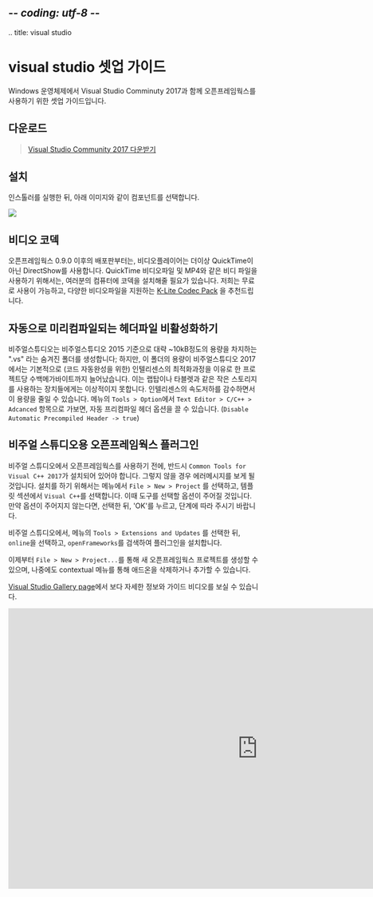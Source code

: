 ## -*- coding: utf-8 -*-
.. title: visual studio

visual studio 셋업 가이드
=========================
Windows 운영체제에서 Visual Studio Comminuty 2017과 함께 오픈프레임웍스를 사용하기 위한 셋업 가이드입니다.

<!-- Download -->
다운로드
--------
> [Visual Studio Community 2017 다운받기][0]

설치
-------
인스톨러를 실행한 뒤, 아래 이미지와 같이 컴포넌트를 선택합니다.

![](/setup/vs/list_of_components.png)

비디오 코덱
-------

오픈프레임웍스 0.9.0 이후의 배포판부터는, 비디오플레이어는 더이상 QuickTime이 아닌 DirectShow를 사용합니다. QuickTime 비디오파일 및 MP4와 같은 비디 파일을 사용하기 위해서는, 여러분의 컴퓨터에 코덱을 설치해줄 필요가 있습니다. 저희는 무료로 사용이 가능하고, 다양한 비디오파일을 지원하는 [K-Lite Codec Pack][1] 을 추천드립니다. 

자동으로 미리컴파일되는 헤더파일 비활성화하기
-------
비주얼스튜디오는 비주얼스튜디오 2015 기준으로 대략 ~10kB정도의 용량을 차지하는 ".vs" 라는 숨겨진 폴더를 생성합니다; 하지만, 이 폴더의 용량이 비주얼스튜디오 2017에서는 기본적으로 (코드 자동완성을 위한) 인텔리센스의 최적화과정을 이유로 한 프로젝트당 수백메가바이트까지 늘어났습니다. 이는 랩탑이나 타블렛과 같은 작은 스토리지를 사용하는 장치들에게는 이상적이지 못합니다. 인텔리센스의 속도저하를 감수하면서 이 용량을 줄일 수 있습니다. 메뉴의 `Tools > Option`에서 `Text Editor > C/C++ > Adcanced` 항목으로 가보면, 자동 프리컴파일 헤더 옵션을 끌 수 있습니다. (`Disable Automatic Precompiled Header -> true`)

비주얼 스튜디오용 오픈프레임웍스 플러그인
----------------------------------

비주얼 스튜디오에서 오픈프레임웍스를 사용하기 전에, 반드시 `Common Tools for Visual C++ 2017`가 설치되어 있어야 합니다. 그렇지 않을 경우 에러메시지를 보게 될 것입니다. 설치를 하기 위해서는 메뉴에서 `File > New > Project` 를 선택하고, 템플릿 섹션에서 `Visual C++`를 선택합니다. 이때 도구를 선택할 옵션이 주어질 것입니다. 만약 옵션이 주어지지 않는다면, 선택한 뒤, 'OK'를 누르고, 단계에 따라 주시기 바랍니다.

비주얼 스튜디오에서, 메뉴의 `Tools > Extensions and Updates` 를 선택한 뒤, `online`을 선택하고, `openFrameworks`를 검색하여 플러그인을 설치합니다.

이제부터 `File > New > Project...`를 통해 새 오픈프레임웍스 프로젝트를 생성할 수 있으며, 나중에도 contextual 메뉴를 통해 애드온을 삭제하거나 추가할 수 있습니다.

[Visual Studio Gallery page](https://marketplace.visualstudio.com/items?itemName=HalfA.openFrameworkspluginforVisualStudio2017)에서 보다 자세한 정보와 가이드 비디오를 보실 수 있습니다.


<iframe src="https://player.vimeo.com/video/143111085" width="1000" height="562" frameborder="0" webkitallowfullscreen mozallowfullscreen allowfullscreen></iframe>

[0]: https://www.visualstudio.com/thank-you-downloading-visual-studio/?sku=Community&rel=15
[1]: https://ninite.com/klitecodecs/
